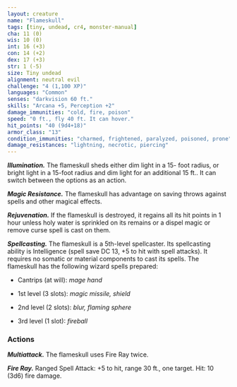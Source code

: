 ```yaml
---
layout: creature
name: "Flameskull"
tags: [tiny, undead, cr4, monster-manual]
cha: 11 (0)
wis: 10 (0)
int: 16 (+3)
con: 14 (+2)
dex: 17 (+3)
str: 1 (-5)
size: Tiny undead
alignment: neutral evil
challenge: "4 (1,100 XP)"
languages: "Common"
senses: "darkvision 60 ft."
skills: "Arcana +5, Perception +2"
damage_immunities: "cold, fire, poison"
speed: "0 ft., fly 40 ft. It can hover."
hit_points: "40 (9d4+18)"
armor_class: "13"
condition_immunities: "charmed, frightened, paralyzed, poisoned, prone"
damage_resistances: "lightning, necrotic, piercing"
---
```


***Illumination.*** The flameskull sheds either dim light in a 15- foot radius, or bright light in a 15-foot radius and dim light for an additional 15 ft.. It can switch between the options as an action.

***Magic Resistance.*** The flameskull has advantage on saving throws against spells and other magical effects.

***Rejuvenation.*** If the flameskull is destroyed, it regains all its hit points in 1 hour unless holy water is sprinkled on its remains or a dispel magic or remove curse spell is cast on them.

***Spellcasting.*** The flameskull is a 5th-level spellcaster. Its spellcasting ability is Intelligence (spell save DC 13, +5 to hit with spell attacks). It requires no somatic or material components to cast its spells. The flameskull has the following wizard spells prepared:

* Cantrips (at will): <i>mage hand</i>

* 1st level (3 slots): <i>magic missile, shield</i>

* 2nd level (2 slots): <i>blur, flaming sphere</i>

* 3rd level (1 slot): <i>fireball</i>

### Actions

***Multiattack.*** The flameskull uses Fire Ray twice.

***Fire Ray.*** Ranged Spell Attack: +5 to hit, range 30 ft., one target. Hit: 10 (3d6) fire damage.
